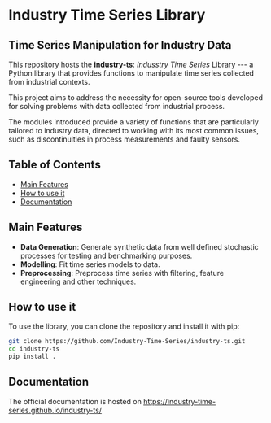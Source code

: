 # Industry Time Series Library

## Time Series Manipulation for Industry Data

This repository hosts the **industry-ts**: _Indusstry Time Series_ Library --- a Python library that provides functions to manipulate time series collected from industrial contexts.

This project aims to address the necessity for open-source tools developed for solving problems with data collected from industrial process. 

The modules introduced provide a variety of functions that are particularly tailored to industry data, directed to working with its most common issues, such as discontinuities in process measurements and faulty sensors.

## Table of Contents

- [Main Features](#main-features)
- [How to use it](#how-to-use-it)
- [Documentation](#documentation)

## Main Features

* **Data Generation**: Generate synthetic data from well defined stochastic processes for testing and benchmarking purposes.
* **Modelling**: Fit time series models to data.
* **Preprocessing**: Preprocess time series with filtering, feature engineering and other techniques.

## How to use it

To use the library, you can clone the repository and install it with pip:

```bash
git clone https://github.com/Industry-Time-Series/industry-ts.git
cd industry-ts
pip install .
```

## Documentation

The official documentation is hosted on https://industry-time-series.github.io/industry-ts/
